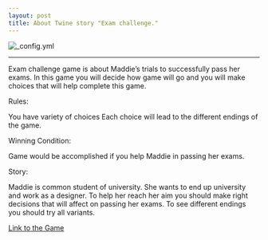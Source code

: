 ```yaml
---
layout: post
title: About Twine story "Exam challenge."
---
```


![_config.yml](http://www.ncbex.org/assets/Uploads/Callouts/Backgrounds/girlbookbag.jpg)

____________________________________________________________________________________________________________________________

Exam challenge game is about Maddie’s trials to successfully pass her exams. In this game you will decide how game will go and you will make choices that will help complete this game.

Rules:

You have variety of choices Each choice will lead to the different endings of the game.

Winning Condition:

Game would be accomplished if you help Maddie in passing her exams.

Story:

Maddie is common student of university. She wants to end up university and work as a designer. To help her reach her aim you should make right decisions that will affect on passing her exams. To see different endings you should try all variants.

[Link to the Game](https://mirasio.github.io/exam-challenge-game/)
